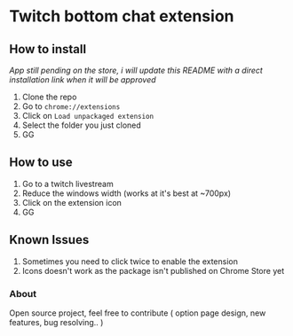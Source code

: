 # Twitch bottom chat extension

## How to install

_App still pending on the store, i will update this README with a direct installation link when it will be approved_



1. Clone the repo
2. Go to `chrome://extensions`
3. Click on `Load unpackaged extension`
4. Select the folder you just cloned
5. GG


## How to use

1. Go to a twitch livestream
2. Reduce the windows width (works at it's best at ~700px)
3. Click on the extension icon
4. GG


## Known Issues

1. Sometimes you need to click twice to enable the extension
2. Icons doesn't work as the package isn't published on Chrome Store yet


### About

Open source project, feel free to contribute ( option page design, new features, bug resolving.. )
